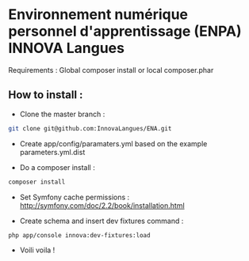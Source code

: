 Environnement numérique personnel d'apprentissage (ENPA) INNOVA Langues
=======================================================================

Requirements : Global composer install or local composer.phar

How to install :
----------------

- Clone the master branch :


```bash
git clone git@github.com:InnovaLangues/ENA.git
```

- Create app/config/paramaters.yml based on the example parameters.yml.dist

- Do a composer install :

```bash
composer install
```

- Set Symfony cache permissions : http://symfony.com/doc/2.2/book/installation.html


- Create schema and insert dev fixtures command :

```bash
php app/console innova:dev-fixtures:load
```

- Voili voila !
